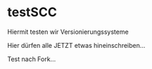 # testSCC
Hiermit testen wir Versionierungssysteme

Hier dürfen alle JETZT etwas hineinschreiben...

Test nach Fork...
